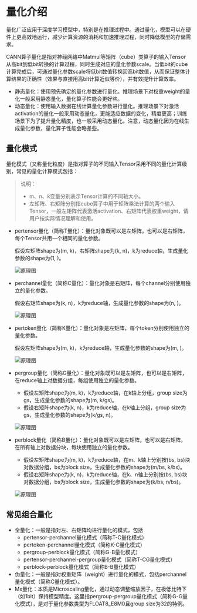 # 量化介绍

量化广泛应用于深度学习模型中，特别是在推理过程中。通过量化，模型可以在硬件上更高效地运行，减少计算资源的消耗和加速推理过程，同时降低模型的存储需求。

CANN算子量化是指对神经网络中Matmul等矩阵（cube）类算子的输入Tensor从高bit到低bit转换的计算过程，同时生成对应的量化参数scale。当低bit的cube计算完成后，可通过量化参数scale将低bit数值转换回高bit数值，从而保证整体计算结果的正确性（效果与直接用高bit计算近似等价），并有效提升计算效率。

- 静态量化：使用预先确定的量化参数进行量化。推理场景下对权重weight的量化一般采用静态量化，量化算子性能会更好些。
- 动态量化：使用输入数据在线计算量化参数进行量化。推理场景下对激活activation的量化一般采用动态量化，更能适应数据的变化，精度更高；训练场景下为了提升量化精度，也一般采用动态量化。注意，动态量化因为在线生成量化参数，量化算子性能会略差些。

## 量化模式

量化模式（又称量化粒度）是指对算子的不同输入Tensor采用不同的量化计算级别，常见的量化计算模式包括：

>说明：
>
>- m、n、k变量分别表示Tensor计算的不同轴大小。
>- 左矩阵、右矩阵分别指cube算子中用于矩阵乘法计算的两个输入Tensor，一般左矩阵代表激活activation、右矩阵代表权重weight，请用户按实际情况理解和使用。

- pertensor量化（简称T量化）：量化对象既可以是左矩阵，也可以是右矩阵，每个Tensor共用一个相同的量化参数。

  假设左矩阵shape为(m, k)，右矩阵shape为(k, n)，k为reduce轴，生成量化参数的shape为(1, )。

  ![原理图](../figures/pertensor量化.png)

- perchannel量化（简称C量化）：量化对象是右矩阵，每个channel分别使用独立的量化参数。

  假设右矩阵shape为(k, n)，k为reduce轴，生成量化参数的shape为(n, )。

  ![原理图](../figures/perchannel量化.png)

- pertoken量化（简称K量化）：量化对象是左矩阵，每个token分别使用独立的量化参数。

  假设左矩阵shape为(m, k)，k为reduce轴，生成量化参数的shape为(m, )。

  ![原理图](../figures/pertoken量化.png)

- pergroup量化（简称G量化）：量化对象既可以是左矩阵，也可以是右矩阵，在reduce轴上对数据分组，每组使用独立的量化参数。
  - 假设左矩阵shape为(m, k)，k为reduce轴，在k轴上分组，group size为gs，生成量化参数的shape为(m, k/gs)。
  - 假设右矩阵shape为(k, n)，k为reduce轴，在k轴上分组，group size为gs，生成量化参数的shape为(k/gs, n)。

  ![原理图](../figures/pergroup量化.png)

- perblock量化（简称B量化）：量化对象既可以是左矩阵，也可以是右矩阵，在所有轴上对数据分块，每块使用独立的量化参数。

  - 假设左矩阵shape为(m, k)，k为reduce轴，在m、k轴上分别按(bs, bs)块对数据分组，bs为block size，生成量化参数的shape为(m/bs, k/bs)。
  - 假设右矩阵shape为(k, n)，k为reduce轴，在k、n轴上分别按(bs, bs)块对数据分组，bs为block size，生成量化参数的shape为(k/bs, n/bs)。

  ![原理图](../figures/perblock量化.png)


## 常见组合量化

- 全量化：一般是指对左、右矩阵均进行量化的模式，包括
  - pertensor-perchannel量化模式（简称T-C量化模式）
  - pertoken-perchannel量化模式（简称K-C量化模式）
  - pergroup-perblock量化模式（简称G-B量化模式）
  - pertensor-perchannel-pergroup量化模式（简称T-CG量化模式）
  - perblock-perblock量化模式（简称B-B量化模式）
- 伪量化：一般是指对权重矩阵（weight）进行量化的模式，包括perchannel量化模式（简称C量化模式）。
- Mx量化：本质是Microscaling量化，通过动态调整缩放因子，在极低比特下（如1bit）保持模型精度。这里指pergroup-pergroup量化模式（简称G-G量化模式），是对于量化参数类型为FLOAT8_E8M0且group size为32的特例。
